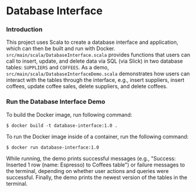 # Database Interface
### Introduction
This project uses Scala to create a database interface and application, which can then be built and run with Docker. `src/main/scala/DatabaseInterface.scala` provides functions that users can call to insert, update, and delete data via SQL (via Slick) in two database tables: `SUPPLIERS` and `COFFEES`. As a demo, `src/main/scala/DatabaseInterfaceDemo.scala` demonstrates how users can interact with the tables through the interface, e.g., insert suppliers, insert coffees, update coffee sales, delete suppliers, and delete coffees.
### Run the Database Interface Demo
To build the Docker image, run following command:   
```
$ docker build -t database-interface:1.0 .
```  
To run the Docker image inside of a container, run the following command:  
```
$ docker run database-interface:1.0
```
While running, the demo prints successful messages (e.g., "Success: Inserted 1 row (name: Espresso) to Coffees table") or failure messages to the terminal, depending on whether user actions and queries were successful. Finally, the demo prints the newest version of the tables in the terminal.
